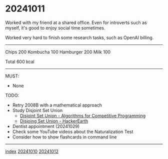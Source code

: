 <head><meta name="viewport" content="width=device-width, initial-scale=1.0, user-scalable=yes" /><meta charset="UTF-8"></head>

# 20241011

Worked with my friend at a shared office. Even for introverts such as myself, it\'s good to enjoy social time sometimes.

Worked very hard to finish some research tasks, such as OpenAI billing.

---

Chips 200
Kombucha 100
Hamburger 200
Milk 100

Total 600 kcal

---

MUST:

- None

TODO:

- Retry 2008B with a mathematical approach
- Study Disjoint Set Union
	- [Disjoint Set Union - Algorithms for Competitive Programming](https://cp-algorithms.com/data_structures/disjoint_set_union.html)
	- [Disjoing Set Union - HackerEarth](https://www.hackerearth.com/practice/notes/abhinav92003/disjoint-set-union/)
- Dentist appointment (20241029)
- Check some YouTube videos about the Naturalization Test
- Consider how to show flashcards in command line

---

[index](../../index.html)
[20241010](20241010.html)
[20241012](20241012.html)
